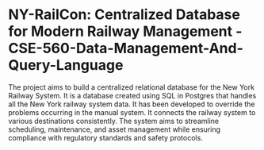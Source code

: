 # NY-RailCon: Centralized Database for Modern Railway Management - CSE-560-Data-Management-And-Query-Language

The project aims to build a centralized relational database for the New York Railway System. It is a database created using SQL in Postgres that handles all the New York railway system data. It has been developed to override the problems occurring in the manual system. It connects the railway system to various destinations consistently. The system aims to streamline scheduling, maintenance, and asset management while ensuring compliance with regulatory standards and safety protocols.
